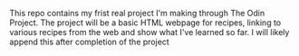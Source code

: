 This repo contains my frist real project I'm making through The Odin Project. The project will be a basic HTML webpage for recipes, linking to various recipes from the web and show what I've learned so far. I will likely append this after completion of the project